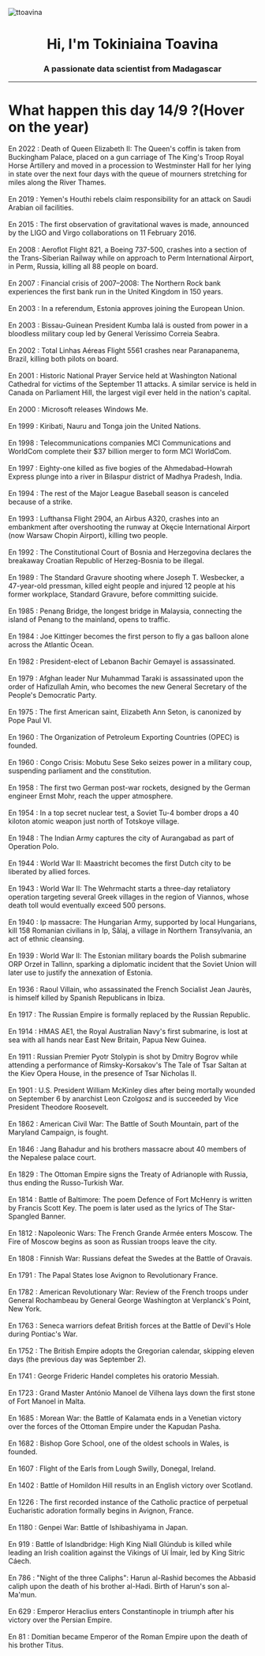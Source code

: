 
<p align="left"> <img src="https://komarev.com/ghpvc/?username=ttoavina&label=Profile%20views&color=0e75b6&style=flat" alt="ttoavina" /> </p>
<h1 align="center">Hi, I'm Tokiniaina Toavina</h1>
<h3 align="center">A passionate data scientist from Madagascar</h3>
    
<hr/>
<h1> What happen this day 14/9 ?(Hover on the year)</h1>

En 2022 : Death of Queen Elizabeth II: The Queen's coffin is taken from Buckingham Palace, placed on a gun carriage of The King's Troop Royal Horse Artillery and moved in a procession to Westminster Hall for her lying in state over the next four days with the queue of mourners stretching for miles along the River Thames.
<br/><br/>
En 2019 : Yemen's Houthi rebels claim responsibility for an attack on Saudi Arabian oil facilities.
<br/><br/>
En 2015 : The first observation of gravitational waves is made, announced by the LIGO and Virgo collaborations on 11 February 2016.
<br/><br/>
En 2008 : Aeroflot Flight 821, a Boeing 737-500, crashes into a section of the Trans-Siberian Railway while on approach to Perm International Airport, in Perm, Russia, killing all 88 people on board.
<br/><br/>
En 2007 : Financial crisis of 2007–2008: The Northern Rock bank experiences the first bank run in the United Kingdom in 150 years.
<br/><br/>
En 2003 : In a referendum, Estonia approves joining the European Union.
<br/><br/>
En 2003 : Bissau-Guinean President Kumba Ialá is ousted from power in a bloodless military coup led by General Veríssimo Correia Seabra.
<br/><br/>
En 2002 : Total Linhas Aéreas Flight 5561 crashes near Paranapanema, Brazil, killing both pilots on board.
<br/><br/>
En 2001 : Historic National Prayer Service held at Washington National Cathedral for victims of the September 11 attacks. A similar service is held in Canada on Parliament Hill, the largest vigil ever held in the nation's capital.
<br/><br/>
En 2000 : Microsoft releases Windows Me.
<br/><br/>
En 1999 : Kiribati, Nauru and Tonga join the United Nations.
<br/><br/>
En 1998 : Telecommunications companies MCI Communications and WorldCom complete their $37 billion merger to form MCI WorldCom.
<br/><br/>
En 1997 : Eighty-one killed as five bogies of the Ahmedabad–Howrah Express plunge into a river in Bilaspur district of Madhya Pradesh, India.
<br/><br/>
En 1994 : The rest of the Major League Baseball season is canceled because of a strike.
<br/><br/>
En 1993 : Lufthansa Flight 2904, an Airbus A320, crashes into an embankment after overshooting the runway at Okęcie International Airport (now Warsaw Chopin Airport), killing two people.
<br/><br/>
En 1992 : The Constitutional Court of Bosnia and Herzegovina declares the breakaway Croatian Republic of Herzeg-Bosnia to be illegal.
<br/><br/>
En 1989 : The Standard Gravure shooting where Joseph T. Wesbecker, a 47-year-old pressman, killed eight people and injured 12 people at his former workplace, Standard Gravure, before committing suicide.
<br/><br/>
En 1985 : Penang Bridge, the longest bridge in Malaysia, connecting the island of Penang to the mainland, opens to traffic.
<br/><br/>
En 1984 : Joe Kittinger becomes the first person to fly a gas balloon alone across the Atlantic Ocean.
<br/><br/>
En 1982 : President-elect of Lebanon Bachir Gemayel is assassinated.
<br/><br/>
En 1979 : Afghan leader Nur Muhammad Taraki is assassinated upon the order of Hafizullah Amin, who becomes the new General Secretary of the People's Democratic Party.
<br/><br/>
En 1975 : The first American saint, Elizabeth Ann Seton, is canonized by Pope Paul VI.
<br/><br/>
En 1960 : The Organization of Petroleum Exporting Countries (OPEC) is founded.
<br/><br/>
En 1960 : Congo Crisis: Mobutu Sese Seko seizes power in a military coup, suspending parliament and the constitution.
<br/><br/>
En 1958 : The first two German post-war rockets, designed by the German engineer Ernst Mohr, reach the upper atmosphere.
<br/><br/>
En 1954 : In a top secret nuclear test, a Soviet Tu-4 bomber drops a 40 kiloton atomic weapon just north of Totskoye village.
<br/><br/>
En 1948 : The Indian Army captures the city of Aurangabad as part of Operation Polo.
<br/><br/>
En 1944 : World War II: Maastricht becomes the first Dutch city to be liberated by allied forces.
<br/><br/>
En 1943 : World War II: The Wehrmacht starts a three-day retaliatory operation targeting several Greek villages in the region of Viannos, whose death toll would eventually exceed 500 persons.
<br/><br/>
En 1940 : Ip massacre: The Hungarian Army, supported by local Hungarians, kill 158 Romanian civilians in Ip, Sălaj, a village in Northern Transylvania, an act of ethnic cleansing.
<br/><br/>
En 1939 : World War II: The Estonian military boards the Polish submarine ORP Orzeł in Tallinn, sparking a diplomatic incident that the Soviet Union will later use to justify the annexation of Estonia.
<br/><br/>
En 1936 : Raoul Villain, who assassinated the French Socialist Jean Jaurès, is himself killed by Spanish Republicans in Ibiza.
<br/><br/>
En 1917 : The Russian Empire is formally replaced by the Russian Republic.
<br/><br/>
En 1914 : HMAS AE1, the Royal Australian Navy's first submarine, is lost at sea with all hands near East New Britain, Papua New Guinea.
<br/><br/>
En 1911 : Russian Premier Pyotr Stolypin is shot by Dmitry Bogrov while attending a performance of Rimsky-Korsakov's The Tale of Tsar Saltan at the Kiev Opera House, in the presence of Tsar Nicholas II.
<br/><br/>
En 1901 : U.S. President William McKinley dies after being mortally wounded on September 6 by anarchist Leon Czolgosz and is succeeded by Vice President Theodore Roosevelt.
<br/><br/>
En 1862 : American Civil War: The Battle of South Mountain, part of the Maryland Campaign, is fought.
<br/><br/>
En 1846 : Jang Bahadur and his brothers massacre about 40 members of the Nepalese palace court.
<br/><br/>
En 1829 : The Ottoman Empire signs the Treaty of Adrianople with Russia, thus ending the Russo-Turkish War.
<br/><br/>
En 1814 : Battle of Baltimore: The poem Defence of Fort McHenry is written by Francis Scott Key. The poem is later used as the lyrics of The Star-Spangled Banner.
<br/><br/>
En 1812 : Napoleonic Wars: The French Grande Armée enters Moscow. The Fire of Moscow begins as soon as Russian troops leave the city.
<br/><br/>
En 1808 : Finnish War: Russians defeat the Swedes at the Battle of Oravais.
<br/><br/>
En 1791 : The Papal States lose Avignon to Revolutionary France.
<br/><br/>
En 1782 : American Revolutionary War: Review of the French troops under General Rochambeau by General George Washington at Verplanck's Point, New York.
<br/><br/>
En 1763 : Seneca warriors defeat British forces at the Battle of Devil's Hole during Pontiac's War.
<br/><br/>
En 1752 : The British Empire adopts the Gregorian calendar, skipping eleven days (the previous day was September 2).
<br/><br/>
En 1741 : George Frideric Handel completes his oratorio Messiah.
<br/><br/>
En 1723 : Grand Master António Manoel de Vilhena lays down the first stone of Fort Manoel in Malta.
<br/><br/>
En 1685 : Morean War: the Battle of Kalamata ends in a Venetian victory over the forces of the Ottoman Empire under the Kapudan Pasha.
<br/><br/>
En 1682 : Bishop Gore School, one of the oldest schools in Wales, is founded.
<br/><br/>
En 1607 : Flight of the Earls from Lough Swilly, Donegal, Ireland.
<br/><br/>
En 1402 : Battle of Homildon Hill results in an English victory over Scotland.
<br/><br/>
En 1226 : The first recorded instance of the Catholic practice of perpetual Eucharistic adoration formally begins in Avignon, France.
<br/><br/>
En 1180 : Genpei War: Battle of Ishibashiyama in Japan.
<br/><br/>
En 919 : Battle of Islandbridge: High King Niall Glúndub is killed while leading an Irish coalition against the Vikings of Uí Ímair, led by King Sitric Cáech.
<br/><br/>
En 786 : "Night of the three Caliphs": Harun al-Rashid becomes the Abbasid caliph upon the death of his brother al-Hadi. Birth of Harun's son al-Ma'mun.
<br/><br/>
En 629 : Emperor Heraclius enters Constantinople in triumph after his victory over the Persian Empire.
<br/><br/>
En 81 : Domitian became Emperor of the Roman Empire upon the death of his brother Titus.
<br/><br/>
